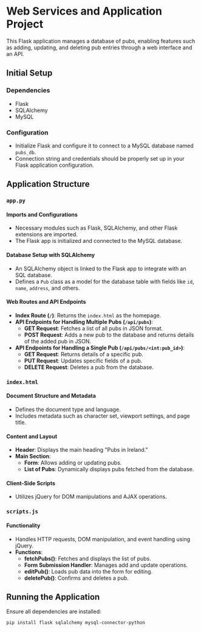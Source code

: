 # Web Services and Application Project 
This Flask application manages a database of pubs, enabling features such as adding, updating, and deleting pub entries through a web interface and an API.

## Initial Setup

### Dependencies
- Flask
- SQLAlchemy
- MySQL

### Configuration
- Initialize Flask and configure it to connect to a MySQL database named `pubs_db`.
- Connection string and credentials should be properly set up in your Flask application configuration.

## Application Structure

### `app.py`

#### Imports and Configurations
- Necessary modules such as Flask, SQLAlchemy, and other Flask extensions are imported.
- The Flask app is initialized and connected to the MySQL database.

#### Database Setup with SQLAlchemy
- An SQLAlchemy object is linked to the Flask app to integrate with an SQL database.
- Defines a `Pub` class as a model for the database table with fields like `id`, `name`, `address`, and others.

#### Web Routes and API Endpoints
- **Index Route (`/`)**: Returns the `index.html` as the homepage.
- **API Endpoints for Handling Multiple Pubs (`/api/pubs`)**:
  - **GET Request**: Fetches a list of all pubs in JSON format.
  - **POST Request**: Adds a new pub to the database and returns details of the added pub in JSON.
- **API Endpoints for Handling a Single Pub (`/api/pubs/<int:pub_id>`)**:
  - **GET Request**: Returns details of a specific pub.
  - **PUT Request**: Updates specific fields of a pub.
  - **DELETE Request**: Deletes a pub from the database.

### `index.html`

#### Document Structure and Metadata
- Defines the document type and language.
- Includes metadata such as character set, viewport settings, and page title.

#### Content and Layout
- **Header**: Displays the main heading "Pubs in Ireland."
- **Main Section**:
  - **Form**: Allows adding or updating pubs.
  - **List of Pubs**: Dynamically displays pubs fetched from the database.

#### Client-Side Scripts
- Utilizes jQuery for DOM manipulations and AJAX operations.

### `scripts.js`

#### Functionality
- Handles HTTP requests, DOM manipulation, and event handling using jQuery.
- **Functions**:
  - **fetchPubs()**: Fetches and displays the list of pubs.
  - **Form Submission Handler**: Manages add and update operations.
  - **editPub()**: Loads pub data into the form for editing.
  - **deletePub()**: Confirms and deletes a pub.

## Running the Application

Ensure all dependencies are installed:
```bash
pip install flask sqlalchemy mysql-connector-python

